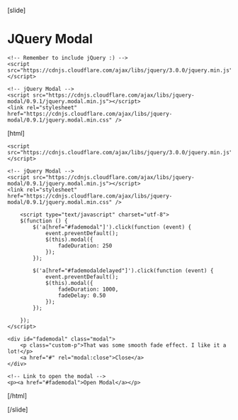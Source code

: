 [slide]
# JQuery Modal

```
<!-- Remember to include jQuery :) -->
<script src="https://cdnjs.cloudflare.com/ajax/libs/jquery/3.0.0/jquery.min.js"></script>

<!-- jQuery Modal -->
<script src="https://cdnjs.cloudflare.com/ajax/libs/jquery-modal/0.9.1/jquery.modal.min.js"></script>
<link rel="stylesheet" href="https://cdnjs.cloudflare.com/ajax/libs/jquery-modal/0.9.1/jquery.modal.min.css" />
```

[html]
<style>
p.custom-p {
  color: black;
}
</style>

 <!-- Remember to include jQuery :) -->
    <script src="https://cdnjs.cloudflare.com/ajax/libs/jquery/3.0.0/jquery.min.js"></script>

    <!-- jQuery Modal -->
    <script src="https://cdnjs.cloudflare.com/ajax/libs/jquery-modal/0.9.1/jquery.modal.min.js"></script>
    <link rel="stylesheet" href="https://cdnjs.cloudflare.com/ajax/libs/jquery-modal/0.9.1/jquery.modal.min.css" />
    
        <script type="text/javascript" charset="utf-8">
        $(function () {
            $('a[href="#fademodal"]').click(function (event) {
                event.preventDefault();
                $(this).modal({
                    fadeDuration: 250
                });
            });

            $('a[href="#fademodaldelayed"]').click(function (event) {
                event.preventDefault();
                $(this).modal({
                    fadeDuration: 1000,
                    fadeDelay: 0.50
                });
            });

        });
    </script>
    
 <!-- Modal HTML embedded directly into document -->
    <div id="fademodal" class="modal">
        <p class="custom-p">That was some smooth fade effect. I like it a lot!</p>
        <a href="#" rel="modal:close">Close</a>
    </div>

    <!-- Link to open the modal -->
    <p><a href="#fademodal">Open Modal</a></p>



[/html]

[/slide]
